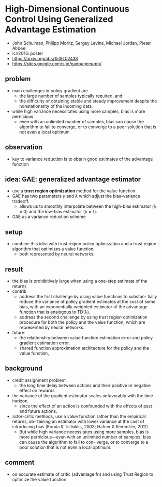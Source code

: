 # High-Dimensional Continuous Control Using Generalized Advantage Estimation
* John Schulman, Philipp Moritz, Sergey Levine, Michael Jordan, Pieter Abbeel
* iclr2016: poster
* https://arxiv.org/abs/1506.02438
* https://sites.google.com/site/gaepapersupp/

## problem
* main challenges in policy gradient are 
  * the large number of samples typically required, and 
  * the difficulty of obtaining stable and steady improvement despite the nonstationarity of the incoming data.
* while high variance necessitates using more samples, bias is more pernicious
  * even with an unlimited number of samples, bias can cause the algorithm to fail to converge,
    or to converge to a poor solution that is not even a local optimum

## observation
* key to variance reduction is to obtain good estimates of the advantage function

## idea: GAE:  generalized advantage estimator
* use a **trust region optimization** method for the value function
* GAE has two parameters $\gamma$ and $\lambda$ which adjust the bias-variance tradeoff.
  * allows us to smoothly interpolate between the high-bias estimator (λ = 0) and the low-bias estimator (λ = 1).
* GAE as a variance reduction scheme

## setup
* combine this idea with trust region policy optimization and a trust region algorithm that optimizes a value function, 
  * both represented by neural networks.

## result
* the bias is prohibitively large when using a one-step estimate of the returns
* contrib
  * address the first challenge by using value functions to substan-
   tially reduce the variance of policy gradient estimates at the cost of some bias, with
   an exponentially-weighted estimator of the advantage function that is analogous
   to TD(λ). 
  * address the second challenge by using trust region optimization
    procedure for both the policy and the value function, which are represented by neural networks.
* future:
  * the relationship between value function estimation error and policy gradient estimation error.
  * shared function approximation architecture for the policy and the value function, 
  
## background
* credit assignment problem:
  * the long time delay between actions and their positive or negative effect on rewards
* the variance of the gradient estimator scales unfavorably with the time horizon, 
  * since the effect of an action is confounded with the effects of past and future actions.
* actor-critic methods, use a value function rather than the empirical returns, ob-
  taining an estimator with lower variance at the cost of introducing bias (Konda & Tsitsiklis, 2003;
  Hafner & Riedmiller, 2011). 
  * But while high variance necessitates using more samples, bias is more
    pernicious—even with an unlimited number of samples, bias can cause the algorithm to fail to con-
    verge, or to converge to a poor solution that is not even a local optimum.

## comment
* on accurate estimate of critic (advantage fn) and using Trust Region to optimize the value function

